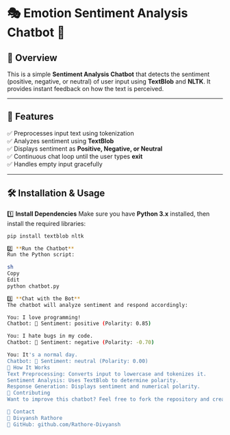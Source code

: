 # 🎭 Emotion Sentiment Analysis Chatbot 🤖

## 📌 Overview
This is a simple **Sentiment Analysis Chatbot** that detects the sentiment (positive, negative, or neutral) of user input using **TextBlob** and **NLTK**. It provides instant feedback on how the text is perceived.

---

## 🚀 Features
✅ Preprocesses input text using tokenization  
✅ Analyzes sentiment using **TextBlob**  
✅ Displays sentiment as **Positive, Negative, or Neutral**  
✅ Continuous chat loop until the user types **exit**  
✅ Handles empty input gracefully  

---

## 🛠️ Installation & Usage

1️⃣ **Install Dependencies**
Make sure you have **Python 3.x** installed, then install the required libraries:
```sh
pip install textblob nltk

2️⃣ **Run the Chatbot**
Run the Python script:

sh
Copy
Edit
python chatbot.py

3️⃣ **Chat with the Bot**
The chatbot will analyze sentiment and respond accordingly:

You: I love programming!
Chatbot: 📝 Sentiment: positive (Polarity: 0.85)

You: I hate bugs in my code.
Chatbot: 📝 Sentiment: negative (Polarity: -0.70)

You: It's a normal day.
Chatbot: 📝 Sentiment: neutral (Polarity: 0.00)
📜 How It Works
Text Preprocessing: Converts input to lowercase and tokenizes it.
Sentiment Analysis: Uses TextBlob to determine polarity.
Response Generation: Displays sentiment and numerical polarity.
🤝 Contributing
Want to improve this chatbot? Feel free to fork the repository and create a pull request! 🚀

📧 Contact
📩 Divyansh Rathore
🔗 GitHub: github.com/Rathore-Divyansh
